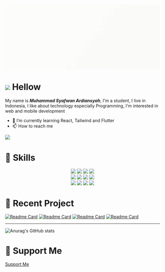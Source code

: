<img src="assets/syafwan.gif">

<h1>
  <img src="https://github.com/TheDudeThatCode/TheDudeThatCode/blob/master/Assets/Hi.gif?raw=true" width="30"> Hellow
</h1>

<p>My name is <b><i>Muhammad Syafwan Ardiansyah</i></b>, I'm a student, I live in Indonesia, I like about technology especially Programming, I'm interested in web and mobile development</p>

- 🌱 I’m currently learning React, Tailwind and Flutter
- 📫 How to reach me

<a href="https://www.instagram.com/safvvan_/" target="_blank">
  <img src="https://img.shields.io/badge/Instagram-E4405F?style=for-the-badge&logo=instagram&logoColor=white">
</a>

<h1>
   📖 Skills
</h1>

<p align="center">
  <img src="https://img.shields.io/badge/HTML5-E34F26?style=for-the-badge&logo=html5&logoColor=white"> <img src="https://img.shields.io/badge/CSS3-1572B6?style=for-the-badge&logo=css3&logoColor=white"> <img src="https://img.shields.io/badge/JavaScript-323330?style=for-the-badge&logo=javascript&logoColor=F7DF1E"> <img src="https://img.shields.io/badge/PHP-777BB4?style=for-the-badge&logo=php&logoColor=white"><br>
  <img src="https://img.shields.io/badge/MySQL-005C84?style=for-the-badge&logo=mysql&logoColor=white"> <img src="https://img.shields.io/badge/Bootstrap-563D7C?style=for-the-badge&logo=bootstrap&logoColor=white"> <img src="https://img.shields.io/badge/Laravel-FF2D20?style=for-the-badge&logo=laravel&logoColor=white"> <img src="https://img.shields.io/badge/Composer-885630?style=for-the-badge&logo=Composer&logoColor=white"><br>
  <img src="https://img.shields.io/badge/npm-CB3837?style=for-the-badge&logo=npm&logoColor=white"> <img src="https://img.shields.io/badge/GIT-E44C30?style=for-the-badge&logo=git&logoColor=white"> <img src="https://img.shields.io/badge/GitHub-100000?style=for-the-badge&logo=github&logoColor=white"> <img src="https://img.shields.io/badge/Visual_Studio_Code-0078D4?style=for-the-badge&logo=visual%20studio%20code&logoColor=white">
</p>

<h1>
   📃 Recent Project
</h1>

[![Readme Card](https://github-readme-stats.vercel.app/api/pin/?username=syafwan000&repo=mathducation)](https://github.com/Syafwan000/mathducation)
[![Readme Card](https://github-readme-stats.vercel.app/api/pin/?username=syafwan000&repo=bisa-ngopi)](https://github.com/Syafwan000/bisa-ngopi)
[![Readme Card](https://github-readme-stats.vercel.app/api/pin/?username=syafwan000&repo=quran-digital)](https://github.com/Syafwan000/quran-digital)
[![Readme Card](https://github-readme-stats.vercel.app/api/pin/?username=syafwan000&repo=teymii)](https://github.com/Syafwan000/teymii)

<hr>

![Anurag's GitHub stats](https://github-readme-stats.vercel.app/api?username=syafwan000&theme=dark&show_icons=true)

<h1>
   💪 Support Me
</h1>

<a href="https://trakteer.id/syafwannnnn" target="_blank">Support Me</a>
